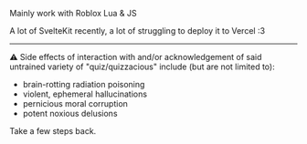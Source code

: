 Mainly work with Roblox Lua & JS

A lot of SvelteKit recently, a lot of struggling to deploy it to Vercel :3

-----

⚠️ Side effects of interaction with and/or acknowledgement of said untrained variety of "quiz/quizzacious" include (but are not limited to):
- brain-rotting radiation poisoning
- violent, ephemeral hallucinations
- pernicious moral corruption
- potent noxious delusions

Take a few steps back.
